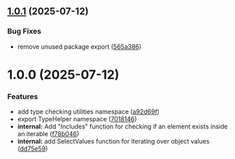 ## [1.0.1](https://github.com/michironoaware/MichiTypeHelper/compare/v1.0.0...v1.0.1) (2025-07-12)


### Bug Fixes

* remove unused package export ([565a386](https://github.com/michironoaware/MichiTypeHelper/commit/565a3861c444b7046d6f791a1b463c10d825f49f))

# 1.0.0 (2025-07-12)

### Features

- add type checking utilities namespace ([a92d69f](https://github.com/michironoaware/MichiTypeHelper/commit/a92d69fe6045496cacf227ddb64fd989b6dd0c26))
- export TypeHelper namespace ([7018146](https://github.com/michironoaware/MichiTypeHelper/commit/70181462bf646976cdcf0cf1d136b5594fa896ab))
- **internal:** Add "Includes" function for checking if an element exists inside an iterable ([f78b046](https://github.com/michironoaware/MichiTypeHelper/commit/f78b0462e2c0a586d9d1246aa78567bcb5dd1de0))
- **internal:** add SelectValues function for iterating over object values ([dd75e59](https://github.com/michironoaware/MichiTypeHelper/commit/dd75e59970cc2d7819852af6ad3b3c33f62c4be1))
